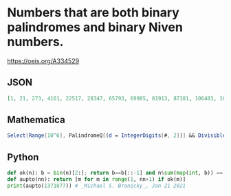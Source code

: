 # Numbers that are both binary palindromes and binary Niven numbers\.
https://oeis.org/A334529
## JSON
```JSON
[1, 21, 273, 4161, 22517, 28347, 65793, 69905, 81913, 87381, 106483, 109483, 121143, 292721, 299593, 317273, 319449, 350933, 354101, 368589, 378653, 421811, 470951, 479831, 1049601, 1135953, 1171313, 1172721, 1208009, 1257113, 1269593, 1295481, 1332549, 1371877]
```
## Mathematica
```Mathematica
Select[Range[10^6], PalindromeQ[(d = IntegerDigits[#, 2])] && Divisible[#, Plus @@ d] &]
```
## Python
```Python
def ok(n): b = bin(n)[2:]; return b==b[::-1] and n%sum(map(int, b)) == 0
def aupto(nn): return [m for m in range(1, nn+1) if ok(m)]
print(aupto(1371877)) # _Michael S. Branicky_, Jan 21 2021
```
